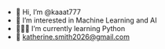 - 👋 Hi, I’m @kaaat777
- 👀 I’m interested in Machine Learning and AI
- 👩🏼‍💻 I’m currently learning Python
- 💌 katherine.smith2026@gmail.com
